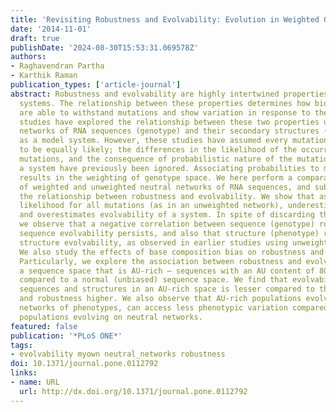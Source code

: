 ```yaml
---
title: 'Revisiting Robustness and Evolvability: Evolution in Weighted Genotype Spaces'
date: '2014-11-01'
draft: true
publishDate: '2024-08-30T15:53:31.069578Z'
authors:
- Raghavendran Partha
- Karthik Raman
publication_types: ['article-journal']
abstract: Robustness and evolvability are highly intertwined properties of biological
  systems. The relationship between these properties determines how biological systems
  are able to withstand mutations and show variation in response to them. Computational
  studies have explored the relationship between these two properties using neutral
  networks of RNA sequences (genotype) and their secondary structures (phenotype)
  as a model system. However, these studies have assumed every mutation to a sequence
  to be equally likely; the differences in the likelihood of the occurrence of various
  mutations, and the consequence of probabilistic nature of the mutations in such
  a system have previously been ignored. Associating probabilities to mutations essentially
  results in the weighting of genotype space. We here perform a comparative analysis
  of weighted and unweighted neutral networks of RNA sequences, and subsequently explore
  the relationship between robustness and evolvability. We show that assuming an equal
  likelihood for all mutations (as in an unweighted network), underestimates robustness
  and overestimates evolvability of a system. In spite of discarding this assumption,
  we observe that a negative correlation between sequence (genotype) robustness and
  sequence evolvability persists, and also that structure (phenotype) robustness promotes
  structure evolvability, as observed in earlier studies using unweighted networks.
  We also study the effects of base composition bias on robustness and evolvability.
  Particularly, we explore the association between robustness and evolvability in
  a sequence space that is AU-rich – sequences with an AU content of 80% or higher,
  compared to a normal (unbiased) sequence space. We find that evolvability of both
  sequences and structures in an AU-rich space is lesser compared to the normal space,
  and robustness higher. We also observe that AU-rich populations evolving on neutral
  networks of phenotypes, can access less phenotypic variation compared to normal
  populations evolving on neutral networks.
featured: false
publication: '*PLoS ONE*'
tags:
- evolvability myown neutral_networks robustness
doi: 10.1371/journal.pone.0112792
links:
- name: URL
  url: http://dx.doi.org/10.1371/journal.pone.0112792
---
```


